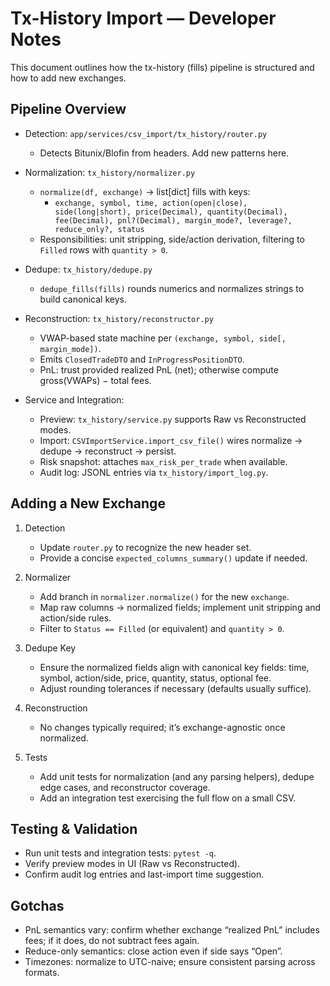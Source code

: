 # Tx-History Import — Developer Notes

This document outlines how the tx-history (fills) pipeline is structured and how to add new exchanges.

## Pipeline Overview

- Detection: `app/services/csv_import/tx_history/router.py`
  - Detects Bitunix/Blofin from headers. Add new patterns here.

- Normalization: `tx_history/normalizer.py`
  - `normalize(df, exchange)` → list[dict] fills with keys:
    - `exchange, symbol, time, action(open|close), side(long|short), price(Decimal), quantity(Decimal), fee(Decimal), pnl?(Decimal), margin_mode?, leverage?, reduce_only?, status`
  - Responsibilities: unit stripping, side/action derivation, filtering to `Filled` rows with `quantity > 0`.

- Dedupe: `tx_history/dedupe.py`
  - `dedupe_fills(fills)` rounds numerics and normalizes strings to build canonical keys.

- Reconstruction: `tx_history/reconstructor.py`
  - VWAP-based state machine per `(exchange, symbol, side[, margin_mode])`.
  - Emits `ClosedTradeDTO` and `InProgressPositionDTO`.
  - PnL: trust provided realized PnL (net); otherwise compute gross(VWAPs) − total fees.

- Service and Integration:
  - Preview: `tx_history/service.py` supports Raw vs Reconstructed modes.
  - Import: `CSVImportService.import_csv_file()` wires normalize → dedupe → reconstruct → persist.
  - Risk snapshot: attaches `max_risk_per_trade` when available.
  - Audit log: JSONL entries via `tx_history/import_log.py`.

## Adding a New Exchange

1. Detection
   - Update `router.py` to recognize the new header set.
   - Provide a concise `expected_columns_summary()` update if needed.

2. Normalizer
   - Add branch in `normalizer.normalize()` for the new `exchange`.
   - Map raw columns → normalized fields; implement unit stripping and action/side rules.
   - Filter to `Status == Filled` (or equivalent) and `quantity > 0`.

3. Dedupe Key
   - Ensure the normalized fields align with canonical key fields: time, symbol, action/side, price, quantity, status, optional fee.
   - Adjust rounding tolerances if necessary (defaults usually suffice).

4. Reconstruction
   - No changes typically required; it’s exchange-agnostic once normalized.

5. Tests
   - Add unit tests for normalization (and any parsing helpers), dedupe edge cases, and reconstructor coverage.
   - Add an integration test exercising the full flow on a small CSV.

## Testing & Validation

- Run unit tests and integration tests: `pytest -q`.
- Verify preview modes in UI (Raw vs Reconstructed).
- Confirm audit log entries and last-import time suggestion.

## Gotchas

- PnL semantics vary: confirm whether exchange “realized PnL” includes fees; if it does, do not subtract fees again.
- Reduce-only semantics: close action even if side says “Open”.
- Timezones: normalize to UTC-naive; ensure consistent parsing across formats.

